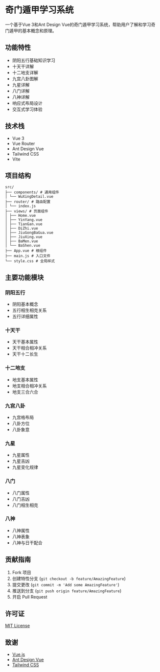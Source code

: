 # 奇门遁甲学习系统

一个基于Vue 3和Ant Design Vue的奇门遁甲学习系统，帮助用户了解和学习奇门遁甲的基本概念和原理。

## 功能特性

- 阴阳五行基础知识学习
- 十天干详解
- 十二地支详解
- 九宫八卦图解
- 九星详解
- 八门详解
- 八神详解
- 响应式布局设计
- 交互式学习体验

## 技术栈

- Vue 3
- Vue Router
- Ant Design Vue
- Tailwind CSS
- Vite

## 项目结构
```
src/
├── components/ # 通用组件
│ └── WuXingDetail.vue
├── router/ # 路由配置
│ └── index.js
├── views/ # 页面组件
│ ├── Home.vue
│ ├── YinYang.vue
│ ├── TianGan.vue
│ ├── DiZhi.vue
│ ├── JiuGongBaGua.vue
│ ├── JiuXing.vue
│ ├── BaMen.vue
│ └── BaShen.vue
├── App.vue # 根组件
├── main.js # 入口文件
└── style.css # 全局样式
```
## 主要功能模块

### 阴阳五行
- 阴阳基本概念
- 五行相生相克关系
- 五行详细属性

### 十天干
- 天干基本属性
- 天干相合相冲关系
- 天干十二长生

### 十二地支
- 地支基本属性
- 地支相合相冲关系
- 地支三合六合

### 九宫八卦
- 九宫格布局
- 八卦方位
- 八卦象意

### 九星
- 九星属性
- 九星吉凶
- 九星变化规律

### 八门
- 八门属性
- 八门吉凶
- 八门相生相克

### 八神
- 八神属性
- 八神表象
- 八神与日干配合

## 贡献指南

1. Fork 项目
2. 创建特性分支 (`git checkout -b feature/AmazingFeature`)
3. 提交更改 (`git commit -m 'Add some AmazingFeature'`)
4. 推送到分支 (`git push origin feature/AmazingFeature`)
5. 开启 Pull Request

## 许可证

[MIT License](LICENSE)

## 致谢

- [Vue.js](https://vuejs.org/)
- [Ant Design Vue](https://antdv.com/)
- [Tailwind CSS](https://tailwindcss.com/)
